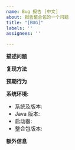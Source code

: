 ```yaml
---
name: Bug 报告 [中文]
about: 报告整合包的一个问题
title: "[BUG]"
labels: ''
assignees: ''

---
```


<!--如果这会崩溃, 将标题中的 [BUG] 替换为 [CRASH].-->
**描述问题**
<!--清晰准确地描述问题.-->

**复现方法**
<!--复现问题的步骤:-->

<!-- 
举例:  
1. 启动整合包  
2. 载入世界  
3. 移动到位置 x,y,z  
4. 发现问题 -->

**预期行为**
<!-- 清晰准确地描述你希望发生的行为. -->

**系统环境:**

 - 系统及版本: <!-- 例如 Win 11 23H2 22631.4460, Ubuntu 22.04 Linux 6.8.0-40-generic, ... -->
 - Java 版本: <!--例如 1.8.0_432-->
 - 启动器: <!--例如 PrismLauncher-->
 - 整合包版本: <!--例如 0.0.6-->

**额外信息**
<!-- 如果有日志和崩溃报告,请贴出来. 它们可以在对应的 .minecraft/logs 和 .minecraft/crash-reports 文件夹下找到. 
-->
